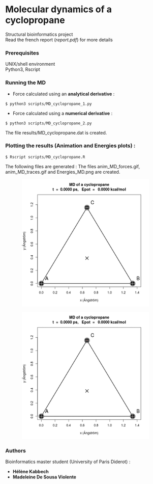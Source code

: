 # Molecular dynamics of a cyclopropane
Structural bioinformatics project<br />
Read the french report (*report.pdf*) for more details

### Prerequisites
UNIX/shell environment<br />
Python3, Rscript

### Running the MD
* Force calculated using an **analytical derivative** :
```
$ python3 scripts/MD_cyclopropane_1.py
```
* Force calculated using a **numerical derivative** :
```
$ python3 scripts/MD_cyclopropane_2.py
```

The file results/MD_cyclopropane.dat is created.

### Plotting the results (Animation and Energies plots) :
```
$ Rscript scripts/MD_cyclopropane.R
```
The following files are generated :
The files anim_MD_forces.gif, anim_MD_traces.gif and Energies_MD.png are created.

<p align="center">
  <img width="400" src="results/anim_MD_forces.gif" alt="MD forces"/>
</p>

<p align="center">
  <img width="400" src="results/anim_MD_traces.gif" alt="MD traces"/>
</p>



### Authors
Bioinformatics master student (University of Paris Diderot) :
* **Hélène Kabbech**
* **Madeleine De Sousa Violente**
